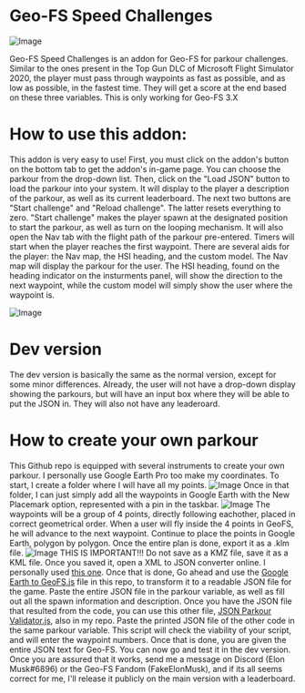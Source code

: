 # Geo-FS Speed Challenges

![Image](https://cdn.discordapp.com/attachments/771661854619205642/992752500048412722/unknown.png)

Geo-FS Speed Challenges is an addon for Geo-FS for parkour challenges. Similar to the ones present in the Top Gun DLC of Microsoft Flight Simulator 2020, the player must pass through waypoints as fast as possible, and as low as possible, in the fastest time. They will get a score at the end based on these three variables. This is only working for Geo-FS 3.X

# **How to use this addon:**

This addon is very easy to use! 
First, you must click on the addon's button on the bottom tab to get the addon's in-game page. You can choose the parkour from the drop-down list. Then, click on the "Load JSON" button to load the parkour into your system. It will display to the player a description of the parkour, as well as its current leaderboard. The next two buttons are "Start challenge" and "Reload challenge". The latter resets everything to zero. "Start challenge" makes the player spawn at the designated position to start the parkour, as well as turn on the looping mechanism. It will also open the Nav tab with the flight path of the parkour pre-entered. 
Timers will start when the player reaches the first waypoint. 
There are several aids for the player: the Nav map, the HSI heading, and the custom model.
The Nav map will display the parkour for the user. The HSI heading, found on the heading indicator on the insturments panel, will show the direction to the next waypoint, while the custom model will simply show the user where the waypoint is.

![Image](https://cdn.discordapp.com/attachments/771661854619205642/992815434250330212/unknown.png)

# **Dev version**

The dev version is basically the same as the normal version, except for some minor differences. Already, the user will not have a drop-down display showing the parkours, but will have an input box where they will be able to put the JSON in. They will also not have any leaderoard.

# **How to create your own parkour**
This Github repo is equipped with several instruments to create your own parkour. I personally use Google Earth Pro too make my coordinates. To start, I create a folder where I will have all my points. 
![Image](https://cdn.discordapp.com/attachments/771661854619205642/992840072573497454/unknown.png)
Once in that folder, I can just simply add all the waypoints in Google Earth with the New Placemark option, represented with a pin in the taskbar. 
![Image](https://cdn.discordapp.com/attachments/771661854619205642/992840802545963110/unknown.png)
The waypoints will be a group of 4 points, directly following eachother, placed in correct geometrical order. When a user will fly inside the 4 points in GeoFS, he will advance to the next waypoint.   Continue to place the points in Google Earth, polygon by polygon. Once the entire plan is done, export it as a .klm file. 
![Image](https://cdn.discordapp.com/attachments/771661854619205642/993059359460446259/unknown.png)
THIS IS IMPORTANT!!! Do not save as a KMZ file, save it as a KML file. Once you saved it, open a XML to JSON converter online. I personally used [this one](https://www.utilities-online.info/xmltojson). Once that is done, Go ahead and use the  [Google Earth to GeoFS.js](https://github.com/TotallyRealElonMusk/Geo-FS-Speed-Challenges/blob/main/dev-version/Google%20Earth%20to%20GeoFS.js) file in this repo, to transform it to a readable JSON file for the game. Paste the entire JSON file in the parkour variable, as well as fill out all the spawn information and description. Once you have the JSON file that resulted from the code, you can use this other file, [JSON Parkour Validator.js](https://github.com/TotallyRealElonMusk/Geo-FS-Speed-Challenges/blob/main/dev-version/JSON%20Parkour%20Validator.js ), also in my repo. Paste the printed JSON file of the other code in the same parkour variable. This script will check the viability of your script, and will enter the waypoint numbers. 
Once that is done, you are given the entire JSON text for Geo-FS. You can now go and test it in the dev version. Once you are assured that it works, send me a message on Discord (Elon Musk#6896) or the Geo-FS Fandom (FakeElonMusk), and if its all seems correct for me, I'll release it publicly on the main version with a leaderboard.
